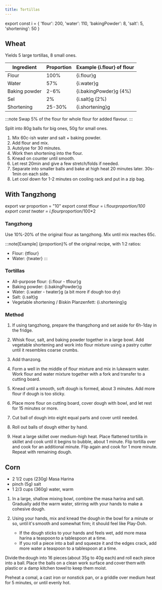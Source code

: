 ```yaml
---
title: Tortillas
---
```


export const i = {
  'flour': 200,
  'water': 110,
  'bakingPowder': 8,
  'salt': 5,
  'shortening': 50
}

## Wheat

Yields 5 large tortillas, 8 small ones.

|  Ingredient   | Proportion | Example {i.flour} of flour |
|---------------|------------|----------------------------|
| Flour         | 100%       | {i.flour}g                 |
| Water         | 57%        | {i.water}g                 |
| Baking powder | 2-6%       | {i.bakingPowder}g (4%)     |
| Sel           | 2%         | {i.salt}g (2%)             |
| Shortening    | 25-30%     | {i.shortening}g            |

:::note
Swap 5% of the flour for whole flour for added flavour.
:::

Split into 80g balls for big ones, 50g for small ones.

1. Mix 60c-ish water and salt + baking powder.
1. Add flour and mix.
1. Autolyse for 30 minutes.
1. Work then shortening into the flour.
1. Knead on counter until smooth.
1. Let rest 20min and give a few stretch/folds if needed.
1. Separate into smaller balls and bake at high heat 20 minutes later. 30s-1min on each side.
1. Let cool down for 1-2 minutes on cooling rack and put in a zip bag.

## With Tangzhong

export var proportion = "10"
export const tflour = i.flour*proportion/100
export const twater = i.flour*proportion/100*2

### Tangzhong

Use 10%-20% of the original flour as tangzhong. Mix until mix reaches 65c.

:::note[Example]
{proportion}% of the original recipe, with 1:2 ratios:

- Flour: {tflour}
- Water: {twater}
:::

### Tortillas

- All-purpose flour: {i.flour - tflour}g
- Baking powder: {i.bakingPowder}g
- Water: {i.water - twater}g (a bit more if dough too dry)
- Salt: {i.salt}g
- Vegetable shortening / Biskin Planzenfett: {i.shortening}g

### Method

1. If using tangzhong, prepare the thangzhong and set aside for 6h-1day in the fridge.

1. Whisk flour, salt, and baking powder together in a large bowl. Add vegetable shortening and work into flour mixture using a pastry cutter until it resembles coarse crumbs.

1. Add thanzong.

1. Form a well in the middle of flour mixture and mix in lukewarm water. Work flour and water mixture together with a fork and transfer to a cutting board.

1. Knead until a smooth, soft dough is formed, about 3 minutes. Add more flour if dough is too sticky.

1. Place more flour on cutting board, cover dough with bowl, and let rest for 15 minutes or more.

1. Cut ball of dough into eight equal parts and cover until needed.

1. Roll out balls of dough either by hand.

1. Heat a large skillet over medium-high heat. Place flattened tortilla in skillet and cook until it begins to bubble, about 1 minute. Flip tortilla over and cook for an additional minute. Flip again and cook for 1 more minute. Repeat with remaining dough.

## Corn

- 2 1/2 cups (230g) Masa Harina
- pinch (5g) salt
- 1 2/3 cups (360g) water, warm

1. In a large, shallow mixing bowl, combine the masa harina and salt. Gradually add the warm water, stirring with your hands to make a cohesive dough.
1. Using your hands, mix and knead the dough in the bowl for a minute or so, until it's smooth and somewhat firm; it should feel like Play-Doh.

   - If the dough sticks to your hands and feels wet, add more masa harina a
     teaspoon to a tablespoon at a time.
   - If you roll a piece into a ball and squeeze it and the edges crack, add more water a
     teaspoon to a tablespoon at a time.

Divide the dough into 16 pieces (about 35g to 40g each) and roll each piece into a ball. Place the balls on a clean work surface and cover them with plastic or a damp kitchen towel to keep them moist.

Preheat a comal, a cast iron or nonstick pan, or a griddle over medium heat for 5 minutes, or until evenly hot.
